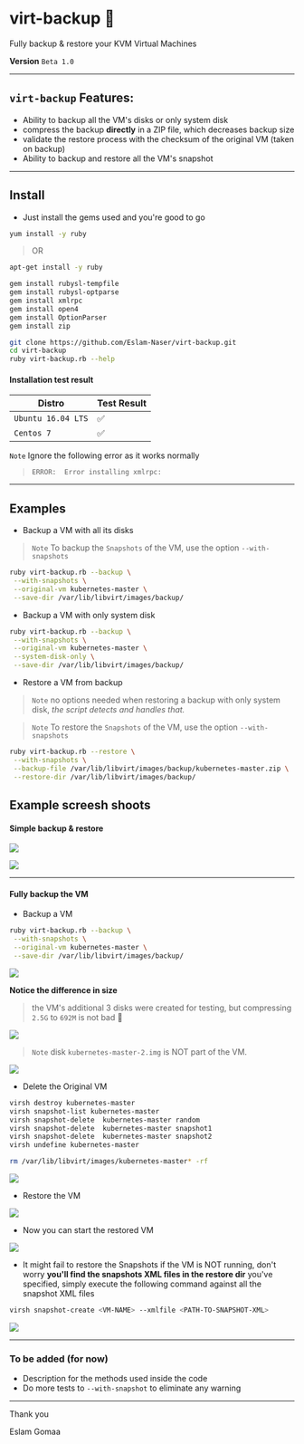 # virt-backup :rocket:
Fully backup & restore your KVM Virtual Machines 

**Version**  `Beta 1.0` 

---

## `virt-backup` Features:

* Ability to backup all the VM's disks or only system disk
* compress the backup **directly** in a ZIP file, which decreases backup size
* validate the restore process with the checksum of the original VM (taken on backup)
* Ability to backup and restore all the VM's snapshot


---

## Install

* Just install the gems used and you're good to go

```bash
yum install -y ruby
```
> OR
```bash
apt-get install -y ruby
```

```bash
gem install rubysl-tempfile
gem install rubysl-optparse
gem install xmlrpc
gem install open4
gem install OptionParser
gem install zip
```

```bash
git clone https://github.com/Eslam-Naser/virt-backup.git
cd virt-backup
ruby virt-backup.rb --help
```

#### Installation test result

| Distro             | Test Result |
| ------------------ | ----------- |
| `Ubuntu 16.04 LTS` | ✅           |
| `Centos 7`         | ✅           |

`Note` Ignore the following error as it works normally

> `ERROR:  Error installing xmlrpc:` 



---

## Examples

* Backup a VM with all its disks

> `Note` To backup the `Snapshots` of the VM, use the option `--with-snapshots`

```bash
ruby virt-backup.rb --backup \
 --with-snapshots \
 --original-vm kubernetes-master \
 --save-dir /var/lib/libvirt/images/backup/
```

* Backup a VM with only system disk

```bash
ruby virt-backup.rb --backup \
 --with-snapshots \
 --original-vm kubernetes-master \
 --system-disk-only \
 --save-dir /var/lib/libvirt/images/backup/
```

* Restore a VM from backup

> `Note` no options needed when restoring a backup with only system disk, *the script detects and handles that.*

> `Note` To restore the `Snapshots` of the VM, use the option `--with-snapshots`

```bash
ruby virt-backup.rb --restore \
 --with-snapshots \
 --backup-file /var/lib/libvirt/images/backup/kubernetes-master.zip \
 --restore-dir /var/lib/libvirt/images/backup/
```

## Example screesh shoots



#### Simple backup & restore

![](https://i.imgur.com/SB6FD3p.png)

![](https://i.imgur.com/69ZwK6K.png)

---

#### Fully backup the VM

* Backup a VM
```bash
ruby virt-backup.rb --backup \
 --with-snapshots \
 --original-vm kubernetes-master \
 --save-dir /var/lib/libvirt/images/backup/
```

![](https://i.imgur.com/Y6XEYTI.png)

**Notice the difference in size**
> the VM's additional 3 disks were created for testing, but compressing `2.5G` to `692M` is not bad :full_moon_with_face:

![](https://i.imgur.com/8amolTB.png)

> `Note` disk `kubernetes-master-2.img` is NOT part of the VM.

![](https://i.imgur.com/jlEP1mX.png)


* Delete the Original VM
```bash
virsh destroy kubernetes-master
virsh snapshot-list kubernetes-master
virsh snapshot-delete  kubernetes-master random
virsh snapshot-delete  kubernetes-master snapshot1
virsh snapshot-delete  kubernetes-master snapshot2
virsh undefine kubernetes-master

rm /var/lib/libvirt/images/kubernetes-master* -rf
```

![](https://i.imgur.com/i1zlitL.png)


* Restore the VM

![](https://i.imgur.com/e9FIu7c.png)

* Now you can start the restored VM

![](https://i.imgur.com/g1LAyHu.png)

* It might fail to restore the Snapshots if the VM is NOT running, don't worry **you'll find the snapshots XML files in the restore dir** you've specified, simply execute the following command against all the snapshot XML files

```bash
virsh snapshot-create <VM-NAME> --xmlfile <PATH-TO-SNAPSHOT-XML>
```

![](https://i.imgur.com/OcMSmgj.png)

---


### To be added (for now)

* Description for the methods used inside the code
* Do more tests to `--with-snapshot` to eliminate any warning

---

Thank you

Eslam Gomaa

